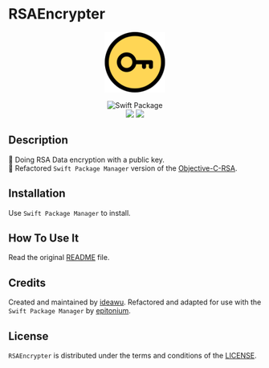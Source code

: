 # RSAEncrypter

<p align="center">
<img src="Images/coverImage.png" width="120"/>
</p>

<p align="center">
<img src="https://img.shields.io/badge/SPM-Swift%20Package-FA7343?logo=Swift&style=for-the-badge&logoColor=white" alt="Swift Package">
<br>
<img src="https://img.shields.io/github/v/tag/littleigloo/RSAEncrypter?color=4BC51D&label=Release">
<img src="https://img.shields.io/badge/platform-iOS%20-9BD600.svg?style=flat">
</p>

## Description

🔸 Doing RSA Data encryption with a public key.
<br>🔸 Refactored `Swift Package Manager` version of the [Objective-C-RSA](https://github.com/ideawu/Objective-C-RSA).

## Installation

Use `Swift Package Manager` to install.

## How To Use It

Read the original [README](https://github.com/ideawu/Objective-C-RSA/blob/d689ae8ce66086f85b4cb8f749aacb734231cf3b/README.md) file.

## Credits

Created and maintained by [ideawu](https://github.com/ideawu). Refactored and adapted for use with the `Swift Package Manager` by [epitonium](https://github.com/epitonium).

## License

`RSAEncrypter` is distributed under the terms and conditions of the [LICENSE](https://github.com/ideawu/Objective-C-RSA/blob/d689ae8ce66086f85b4cb8f749aacb734231cf3b/LICENSE).
